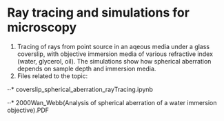 # Ray tracing and simulations for microscopy

1. Tracing of rays from point source in an aqeous media under a glass coverslip, with objective immersion media of various refractive index (water, glycerol, oil). The simulations show how spherical aberration depends on sample depth and immersion media.
2. Files related to the topic:

⋅⋅* coverslip_spherical_aberration_rayTracing.ipynb

⋅⋅* 2000Wan_Webb(Analysis  of  spherical  aberration  of  a  water  immersion objective).PDF 
